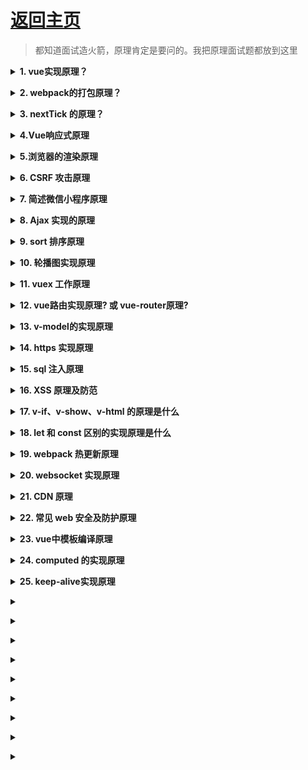 # [返回主页](https://github.com/yisainan/web-interview/blob/master/README.md)

> 都知道面试造火箭，原理肯定是要问的。我把原理面试题都放到这里

<b><details><summary>1. vue实现原理？</summary></b>

参考答案：

* 解析模板成render函数，执行之后返回虚拟dom
* 渲染显示页面并且监听data属性变化，触发页面更新

</details>

<b><details><summary>2. webpack的打包原理？</summary></b>

参考答案：

1. 识别入口文件
2. 通过逐层识别模块依赖(Commonjs、amd或者es6的import，webpack都会对其进行分析，来获取代码的依赖)
3. webpack做的就是分析代码，转换代码，编译代码，输出代码
4. 最终形成打包后的代码


Loader工作原理:

loader是用来加载处理各种形式的资源的机制,本质上是一个函数, 接受文件作为参数,返回转化后的结构。

loader是运行在NodeJS中的。因为webpack不认识一些外来模块，所以要使用一些加载器，比如识别css/react/vue/png等。

loader虽然是扩展了 webpack ，但是它只专注于转化文件（transform）这一个领域，完成压缩，打包，语言翻译。

plugin工作原理：



</details>

<b><details><summary>3. nextTick 的原理？</summary></b>

参考答案：要把事件循环，或者宏任务微任务说出来

会判断promise是否存在，选择任务类型。如果promise存在，就使用微任务。不存在，使用宏任务

</details>

<b><details><summary>4.Vue响应式原理</summary></b>

参考答案：Vue2用的Object.defineProperty；Vue3用的Proxy

</details>

<b><details><summary>5.浏览器的渲染原理</summary></b>

参考答案：

   ```
    （1）首先解析收到的文档，根据文档定义构建一棵 DOM 树，DOM 树是由 DOM 元素及属性节点组成的。

    （2）然后对 CSS 进行解析，生成 CSSOM 规则树。

    （3）根据 DOM 树和 CSSOM 规则树构建渲染树。渲染树的节点被称为渲染对象，渲染对象是一个包含有颜色和大小等属性的矩形，渲染对象和 DOM 元素相对应，但这种对应关系不是一对一的，不可见的 DOM 元素不会被插入渲染树。还有一些 DOM 元素对应几个可见对象，它们一般是一些具有复杂结构的元素，无法用一个矩形来描述。

    （4）当渲染对象被创建并添加到树中，它们并没有位置和大小，所以当浏览器生成渲染树以后，就会根据渲染树来进行布局（也可以叫做回流）。这一阶段浏览器要做的事情是要弄清楚各个节点在页面中的确切位置和大小。通常这一行为也被称为“自动重排”。

    （5）布局阶段结束后是绘制阶段，遍历渲染树并调用渲染对象的 paint 方法将它们的内容显示在屏幕上，绘制使用 UI 基础组件。

     值得注意的是，这个过程是逐步完成的，为了更好的用户体验，渲染引擎将会尽可能早的将内容呈现到屏幕上，并不会等到所有的 html 都解析完成之后再去构建和布局 render 树。它是解析完一部分内容就显示一部分内容，同时，可能还在通过网络下载其余内容。
   ```

</details>

<b><details><summary>6. CSRF 攻击原理</summary></b>

参考答案：

```
1. 用户C打开浏览器，访问受信任网站A，输入用户名和密码请求登录网站A；

2.在用户信息通过验证后，网站A产生Cookie信息并返回给浏览器，此时用户登录网站A成功，可以正常发送请求到网站A；

3. 用户未退出网站A之前，在同一浏览器中，打开一个TAB页访问网站B；

4. 网站B接收到用户请求后，返回一些攻击性代码，并发出一个请求要求访问第三方站点A；

5. 浏览器在接收到这些攻击性代码后，根据网站B的请求，在用户不知情的情况下携带Cookie信息，向网站A发出请求。网站A并不知道该请求其实是由B发起的，所以会根据用户C的Cookie信息以C的权限处理该请求，导致来自网站B的恶意代码被执行。
```

</details>

<b><details><summary>7. 简述微信小程序原理</summary></b>

参考答案：

微信小程序采用JavaScript. WXML. WXSS三种技术进行开发，从技术讲和现有的前端开发差不多，但深入挖掘的话却又有所不同。

JavaScript：首先JavaScript的代码是运行在微信App中的，并不是运行在浏览器中，因此一些H5技术的应用，需要微信App提供对应的API支持，而这限制住了H5技术的应用，且其不能称为严格的H5，可以称其为伪H5，同理，微信提供的独有的某些API，H5也不支持或支持的不是特别好。

WXML：WXML微信自己基于XML语法开发的，因此开发时，只能使用微信提供的现有标签，HTML的标签是无法使用的。

WXSS：WXSS具有CSS的大部分特性，但并不是所有的都支持，而且支持哪些，不支持哪些并没有详细的文档。

微信的架构，是数据驱动的架构模式，它的UI和数据是分离的，所有的页面更新，都需要通过对数据的更改来实现。

小程序分为两个部分webview和appService。其中webview主要用来展现UI，appService有来处理业务逻辑. 数据及接口调用。它们在两个进程中运行，通过系统层JSBridge实现通信，实现UI的渲染. 事件的处理

</details>

<b><details><summary>8. Ajax 实现的原理</summary></b>

参考答案：浏览器提供的 XMLHttpRequest 对象

</details>

<b><details><summary>9. sort 排序原理</summary></b>

参考答案：冒泡排序法

</details>

<b><details><summary>10. 轮播图实现原理</summary></b>

参考答案：

</details>

<b><details><summary>11. vuex 工作原理</summary></b>

参考答案：vuex 中的 store 本质就是没有 template 的隐藏着的 vue 组件。

vuex的原理其实非常简单，它为什么能实现所有的组件共享同一份数据？
因为vuex生成了一个store实例，并且把这个实例挂在了所有的组件上，所有的组件引用的都是同一个store实例。

store实例上有数据，有方法，方法改变的都是store实例上的数据。由于其他组件引用的是同样的实例，所以一个组件改变了store上的数据， 导致另一个组件上的数据也会改变，就像是一个对象的引用。

</details>

<b><details><summary>12. vue路由实现原理? 或 vue-router原理?</summary></b>

参考答案：说简单点，vue-router的原理就是通过对URL地址变化的监听，继而对不同的组件进行渲染。
每当URL地址改变时，就对相应的组件进行渲染。原理是很简单，实现方式可能有点复杂，主要有hash模式和history模式。

</details>

<b><details><summary>13. v-model的实现原理</summary></b>

参考答案：

v-model用于表单数据的双向绑定，其实它就是一个语法糖，这个背后就做了两个操作：
v-bind绑定一个value属性；
v-on指令给当前元素绑定input事件。

</details>

<b><details><summary>14. https 实现原理</summary></b>

参考答案：

HTTPS 在通讯过程中的原理，总共分为 8 步
STEP 1: 客户端发起 HTTPS 请求
STEP 2: 服务端的配置
STEP 3: 传送证书
STEP 4: 客户端解析证书
STEP 5: 传送加密信息
STEP 6: 服务端解密信息
STEP 7: 传输加密后的信息
STEP 8: 客户端解密信息

</details>

<b><details><summary>15. sql 注入原理</summary></b>

参考答案：就是通过把 SQL 命令插入到 Web 表单递交或输入域名或页面请求的查询字符串，最终达到欺骗服务器执行恶意的 SQL 命令。

</details>

<b><details><summary>16. XSS 原理及防范</summary></b>

参考答案：Xss(cross-site scripting)攻击指的是攻击者往 Web 页面里插入恶意 html 标签或者 javascript 代码。比如：攻击者在论坛中放一个看似安全的链接，骗取用户点击后，窃取 cookie 中的用户私密信息；或者攻击者在论坛中加一个恶意表单，当用户提交表单的时候，却把信息传送到攻击者的服务器中，而不是用户原本以为的信任站点。

</details>

<b><details><summary>17. v-if、v-show、v-html 的原理是什么</summary></b>

参考答案：

</details>

<b><details><summary>18. let 和 const 区别的实现原理是什么</summary></b>

参考答案：

</details>

<b><details><summary>19. webpack 热更新原理</summary></b>

参考答案：

</details>

<b><details><summary>20. websocket 实现原理</summary></b>

参考答案：

</details>

<b><details><summary>21. CDN 原理</summary></b>

参考答案：

</details>

<b><details><summary>22. 常见 web 安全及防护原理</summary></b>

参考答案：

</details>

<b><details><summary>23. vue中模板编译原理</summary></b>

参考答案：简单说，Vue的编译过程就是将template转化为render函数的过程，render函数的作用是每次执行时，会根据最新状态生成新的vnode。

</details>

<b><details><summary>24. computed 的实现原理</summary></b>

参考答案：computed 本质是一个惰性求值的观察者computed watcher。其内部通过 this.dirty 属性标记计算属性是否需要重新求值。

当 computed 的依赖状态发生改变时,就会通知这个惰性的 watcher,computed watcher 通过 this.dep.subs.length 判断有没有订阅者,
有的话,会重新计算,然后对比新旧值,如果变化了,会重新渲染。 (Vue 想确保不仅仅是计算属性依赖的值发生变化，而是当计算属性最终计算的值发生变化时才会触发渲染 watcher 重新渲染，本质上是一种优化。)
没有的话,仅仅把 this.dirty = true (当计算属性依赖于其他数据时，属性并不会立即重新计算，只有之后其他地方需要读取属性的时候，它才会真正计算，即具备 lazy（懒计算）特性。)

作者：俊劫
链接：https://juejin.cn/post/6921911974611664903
来源：稀土掘金
著作权归作者所有。商业转载请联系作者获得授权，非商业转载请注明出处。

</details>

<b><details><summary>25. keep-alive实现原理</summary></b>

参考答案：keep-alive实例会缓存对应组件的VNode,如果命中缓存，直接从缓存对象返回对应VNode

keep-alive组件接受三个属性参数：include、exclude、max

include 指定需要缓存的组件name集合，参数格式支持String, RegExp, Array。当为字符串的时候，多个组件名称以逗号隔开。
exclude 指定不需要缓存的组件name集合，参数格式和include一样。
max 指定最多可缓存组件的数量,超过数量删除第一个。参数格式支持String、Number

</details>

<b><details><summary></summary></b>

参考答案：

</details>

<b><details><summary></summary></b>

参考答案：

</details>

<b><details><summary></summary></b>

参考答案：

</details>

<b><details><summary></summary></b>

参考答案：

</details>

<b><details><summary></summary></b>

参考答案：

</details>

<b><details><summary></summary></b>

参考答案：

</details>

<b><details><summary></summary></b>

参考答案：

</details>

<b><details><summary></summary></b>

参考答案：

</details>

<b><details><summary></summary></b>

参考答案：

</details>